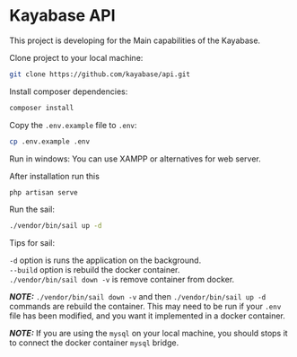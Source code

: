 # Kayabase API

This project is developing for the Main capabilities of the Kayabase.

Clone project to your local machine:

```bash
git clone https://github.com/kayabase/api.git
```

Install composer dependencies:

```bash
composer install
```

Copy the `.env.example` file to `.env`:

```bash
cp .env.example .env
```

Run in windows:
You can use XAMPP or alternatives for web server.

After installation run this

```bash
php artisan serve
```

Run the sail:

```bash
./vendor/bin/sail up -d
```

Tips for sail:

`-d` option is runs the application on the background.\
`--build` option is rebuild the docker container.\
`./vendor/bin/sail down -v` is remove container from docker.

**_NOTE:_** `./vendor/bin/sail down -v` and then `./vendor/bin/sail up -d` commands are rebuild the container. 
This may need to be run if your `.env` file has been modified, and you want it implemented in a docker container.

**_NOTE:_** If you are using the `mysql` on your local machine, you should stops it to connect the docker container `mysql` bridge.